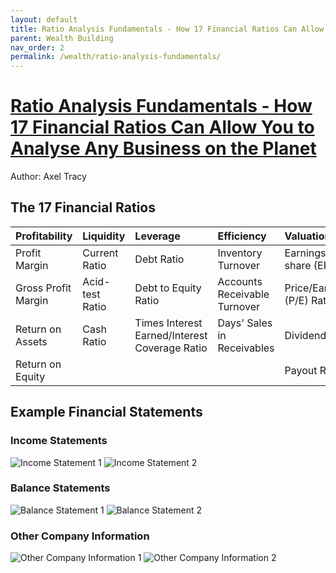 ```yaml
---
layout: default
title: Ratio Analysis Fundamentals - How 17 Financial Ratios Can Allow You to Analyse Any Business on the Planet
parent: Wealth Building
nav_order: 2
permalink: /wealth/ratio-analysis-fundamentals/
---
```


# [Ratio Analysis Fundamentals - How 17 Financial Ratios Can Allow You to Analyse Any Business on the Planet](https://www.goodreads.com/en/book/show/19031273-ratio-analysis-fundamentals)

Author: Axel Tracy

## The 17 Financial Ratios

| Profitability | Liquidity             | Leverage                                      | Efficiency | Valuation |
|:--------------|:----------------------|:----------------------------------------------|:---------------|:-----------------|
| Profit Margin | Current Ratio         | Debt Ratio                                    | Inventory Turnover | Earnings per share (EPS) |
| Gross Profit Margin | Acid-test Ratio | Debt to Equity Ratio                          | Accounts Receivable Turnover | Price/Earnings (P/E) Ratio |
| Return on Assets | Cash Ratio         | Times Interest Earned/Interest Coverage Ratio | Days' Sales in Receivables | Dividend Yield |
| Return on Equity |                    |                                               | | Payout Ratio |

## Example Financial Statements

### Income Statements

![Income Statement 1](images/income-statement-1.png)  ![Income Statement 2](images/income-statement-2.png)

### Balance Statements

![Balance Statement 1](images/balance-statement-1.png) ![Balance Statement 2](images/balance-statement-2.png)

### Other Company Information

![Other Company Information 1](images/other-company-info-1.png) ![Other Company Information 2](images/other-company-info-2.png)

